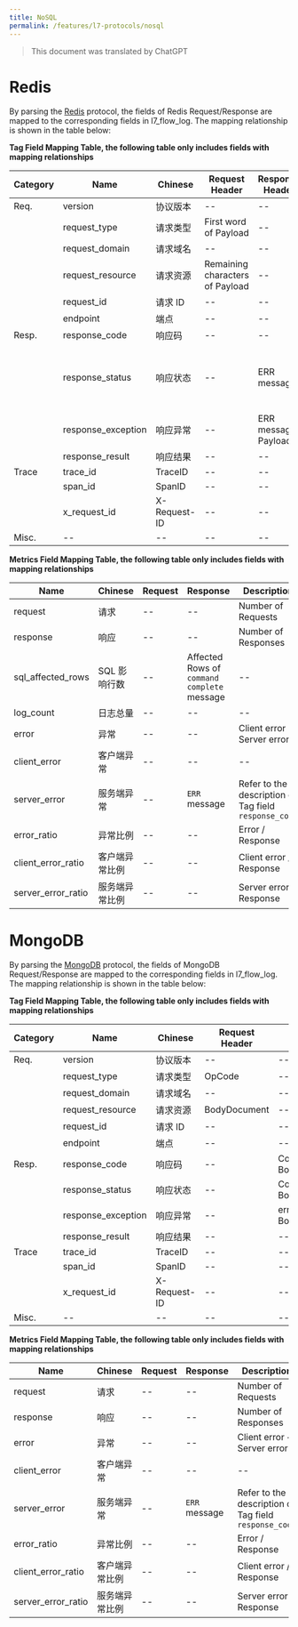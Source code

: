 ```yaml
---
title: NoSQL
permalink: /features/l7-protocols/nosql
---
```


> This document was translated by ChatGPT

# Redis

By parsing the [Redis](https://redis.io/docs/reference/protocol-spec/) protocol, the fields of Redis Request/Response are mapped to the corresponding fields in l7_flow_log. The mapping relationship is shown in the table below:

**Tag Field Mapping Table, the following table only includes fields with mapping relationships**

| Category | Name               | Chinese      | Request Header                  | Response Header     | Description                                         |
| -------- | ------------------ | ------------ | ------------------------------- | ------------------- | --------------------------------------------------- |
| Req.     | version            | 协议版本     | --                              | --                  | --                                                  |
|          | request_type       | 请求类型     | First word of Payload           | --                  | --                                                  |
|          | request_domain     | 请求域名     | --                              | --                  | --                                                  |
|          | request_resource   | 请求资源     | Remaining characters of Payload | --                  | --                                                  |
|          | request_id         | 请求 ID      | --                              | --                  | --                                                  |
|          | endpoint           | 端点         | --                              | --                  | --                                                  |
| Resp.    | response_code      | 响应码       | --                              | --                  | --                                                  |
|          | response_status    | 响应状态     | --                              | ERR message         | Normal: No `ERR` message; Server error: ERR message |
|          | response_exception | 响应异常     | --                              | ERR message Payload | --                                                  |
|          | response_result    | 响应结果     | --                              | --                  | --                                                  |
| Trace    | trace_id           | TraceID      | --                              | --                  | --                                                  |
|          | span_id            | SpanID       | --                              | --                  | --                                                  |
|          | x_request_id       | X-Request-ID | --                              | --                  | --                                                  |
| Misc.    | --                 | --           | --                              | --                  | --                                                  |

**Metrics Field Mapping Table, the following table only includes fields with mapping relationships**

| Name               | Chinese        | Request | Response                                    | Description                                           |
| ------------------ | -------------- | ------- | ------------------------------------------- | ----------------------------------------------------- |
| request            | 请求           | --      | --                                          | Number of Requests                                    |
| response           | 响应           | --      | --                                          | Number of Responses                                   |
| sql_affected_rows  | SQL 影响行数   | --      | Affected Rows of `command complete` message | --                                                    |
| log_count          | 日志总量       | --      | --                                          | --                                                    |
| error              | 异常           | --      | --                                          | Client error + Server error                           |
| client_error       | 客户端异常     | --      | --                                          | --                                                    |
| server_error       | 服务端异常     | --      | `ERR` message                               | Refer to the description of Tag field `response_code` |
| error_ratio        | 异常比例       | --      | --                                          | Error / Response                                      |
| client_error_ratio | 客户端异常比例 | --      | --                                          | Client error / Response                               |
| server_error_ratio | 服务端异常比例 | --      | --                                          | Server error / Response                               |

# MongoDB

By parsing the [MongoDB](https://www.mongodb.com/docs/manual/reference/mongodb-wire-protocol/) protocol, the fields of MongoDB Request/Response are mapped to the corresponding fields in l7_flow_log. The mapping relationship is shown in the table below:

**Tag Field Mapping Table, the following table only includes fields with mapping relationships**

| Category | Name               | Chinese      | Request Header | Response Header        | Description    |
| -------- | ------------------ | ------------ | -------------- | ---------------------- | -------------- |
| Req.     | version            | 协议版本     | --             | --                     | --             |
|          | request_type       | 请求类型     | OpCode         | --                     | --             |
|          | request_domain     | 请求域名     | --             | --                     | --             |
|          | request_resource   | 请求资源     | BodyDocument   | --                     | --             |
|          | request_id         | 请求 ID      | --             | --                     | --             |
|          | endpoint           | 端点         | --             | --                     | --             |
| Resp.    | response_code      | 响应码       | --             | Code of BodyDocument   | --             |
|          | response_status    | 响应状态     | --             | Code of BodyDocument   | Judged by Code |
|          | response_exception | 响应异常     | --             | errmsg of BodyDocument | --             |
|          | response_result    | 响应结果     | --             | --                     | --             |
| Trace    | trace_id           | TraceID      | --             | --                     | --             |
|          | span_id            | SpanID       | --             | --                     | --             |
|          | x_request_id       | X-Request-ID | --             | --                     | --             |
| Misc.    | --                 | --           | --             | --                     | --             |

**Metrics Field Mapping Table, the following table only includes fields with mapping relationships**

| Name               | Chinese        | Request | Response      | Description                                           |
| ------------------ | -------------- | ------- | ------------- | ----------------------------------------------------- |
| request            | 请求           | --      | --            | Number of Requests                                    |
| response           | 响应           | --      | --            | Number of Responses                                   |
| error              | 异常           | --      | --            | Client error + Server error                           |
| client_error       | 客户端异常     | --      | --            | --                                                    |
| server_error       | 服务端异常     | --      | `ERR` message | Refer to the description of Tag field `response_code` |
| error_ratio        | 异常比例       | --      | --            | Error / Response                                      |
| client_error_ratio | 客户端异常比例 | --      | --            | Client error / Response                               |
| server_error_ratio | 服务端异常比例 | --      | --            | Server error / Response                               |

